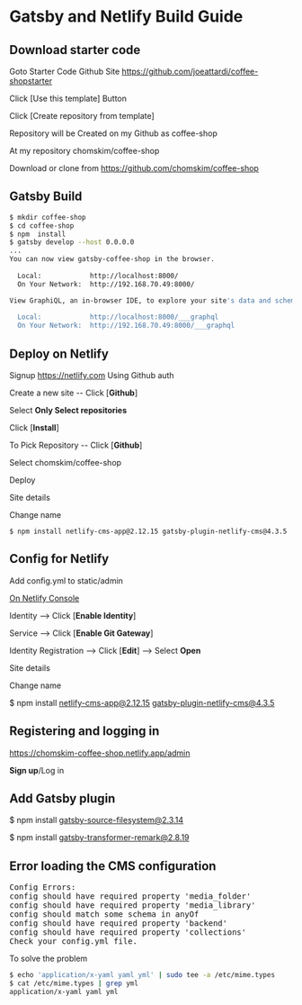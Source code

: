 
# Gatsby and Netlify Build Guide

## Download starter code

Goto Starter Code Github Site https://github.com/joeattardi/coffee-shopstarter  

Click [Use this template] Button  

Click [Create repository from template]  

Repository will be Created on my Github as coffee-shop  

At my repository chomskim/coffee-shop  

Download or clone from https://github.com/chomskim/coffee-shop  


## Gatsby Build 

```sh
$ mkdir coffee-shop  
$ cd coffee-shop  
$ npm  install
$ gatsby develop --host 0.0.0.0
...
You can now view gatsby-coffee-shop in the browser.
⠀
  Local:            http://localhost:8000/
  On Your Network:  http://192.168.70.49:8000/

View GraphiQL, an in-browser IDE, to explore your site's data and schema
⠀
  Local:            http://localhost:8000/___graphql
  On Your Network:  http://192.168.70.49:8000/___graphql

```

## Deploy on Netlify

Signup https://netlify.com Using Github auth

Create a new site -- Click [**Github**]

Select **Only Select repositories**

Click [**Install**]

To Pick Repository -- Click [**Github**]

Select chomskim/coffee-shop

Deploy  

Site details  

Change name  


`$ npm install netlify-cms-app@2.12.15 gatsby-plugin-netlify-cms@4.3.5`

## Config for Netlify

Add config.yml to static/admin

[On Netlify Console](https://app.netlify.com/sites/chomskim-coffee-shop/settings/general)

Identity --> Click [**Enable Identity**]

Service --> Click [**Enable Git Gateway**]

Identity Registration --> Click [**Edit**] --> Select **Open**


Site details  

Change name  


$ npm install netlify-cms-app@2.12.15 gatsby-plugin-netlify-cms@4.3.5


## Registering and logging in

https://chomskim-coffee-shop.netlify.app/admin

**Sign up**/Log in


## Add Gatsby plugin

$ npm install gatsby-source-filesystem@2.3.14

$ npm install gatsby-transformer-remark@2.8.19


## Error loading the CMS configuration
<pre>
Config Errors:
config should have required property 'media_folder'
config should have required property 'media_library'
config should match some schema in anyOf
config should have required property 'backend'
config should have required property 'collections'
Check your config.yml file.
</pre>

To solve the problem

```sh
$ echo 'application/x-yaml yaml yml' | sudo tee -a /etc/mime.types
$ cat /etc/mime.types | grep yml
application/x-yaml yaml yml
```


